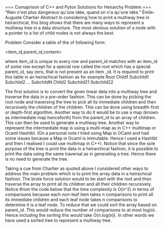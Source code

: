 === Comaprison of C++ and Pyton Solutions for Heirarchy Problem ===
“Rien n'est plus dangereux qu'une idée, quand on n'a qu'une idée.”
Émile-Auguste Chartier
Abstract
In considering how to print a multiway tree in heirarchical, this blog shows that there are many ways to represent a multiway tree in a data structure. The most obvious solution of a node with a pointer to a list of child nodes is not always the best.

Problem
Consider a table of the of following form:

<item\_id,parent\_id,content>

where item\_id is unique to every row and parent\_id matches with an item_id of some row except for a special row called the root which has a special  parent\_id, say zero,  that is not present as an item _id. It is required to print this table in an heirachical fashion as for example
Root
  Child1
    Subchild1
    Subchild2
    ...
    SubchildN
  Child2
    Subchild21
    Subchild22

The first solution is to convert the given linear data into a multiway tree and traverse the data in a pre-order fashion. This can be done by picking the root node and traversing the tree to pick all its immediate children and then recursively the children of the children. This can be done using breadth-first or depth-first algorithm. Another way to do it would be to use a map (known as intermediate map henceforth) from the parent\_id to an array of children. This can then be used to generate a multiway tree. Another way to represent the intermediate map is using a multi-map as in C++ multimap or Ocaml Hashtbl. (On a personal note I tried using Map in OCaml and had some issues because a Map in Ocaml is immutable. Hence I used a Hashtbl and then I realised I could use multimap in C++). 
Notice that since the sole purpose of the tree is print the data in a heirarchical fashion, it is possible to print the data using the same traversal as in generating a tree. Hence there is no need to generate the tree.

Taking a cue from Chartier as quoted above I considered other ways to address the main problem which is to print the array data in a heirachical fashion. The brute force solution would to be start with the root and then traverse the array to print all its children and all their children recursively. Notice tfrom the code below that the time complexity is O(n^2) in terms of comparisons because each non-leaf item takes n comparisons to print all its immediate children and each leaf node takes n comparisons to determine it is a leaf node. To reduce that we could sort the array based on parent\_id. This would reduce the number of comparisons to at most log(n). Hence including the sorting this would take O(n.log(n)).  In other words we have used a sorted tree to represent a multiway tree. 




















